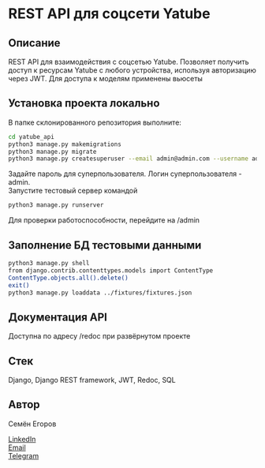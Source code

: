 # REST API для соцсети Yatube

## Описание

REST API для взаимодействия с соцсетью Yatube. Позволяет получить доступ к ресурсам Yatube с любого устройства, используя авторизацию через JWT. Для доступа к моделям применены вьюсеты

## Установка проекта локально

В папке склонированного репозитория выполните:

```bash
cd yatube_api
python3 manage.py makemigrations
python3 manage.py migrate
python3 manage.py createsuperuser --email admin@admin.com --username admin -v 3
```
Задайте пароль для суперпользователя. Логин суперпользователя - admin.  
Запустите тестовый сервер командой
```Bash
python3 manage.py runserver
```
Для проверки работоспособности, перейдите на /admin


## Заполнение БД тестовыми данными

```bash
python3 manage.py shell
from django.contrib.contenttypes.models import ContentType
ContentType.objects.all().delete()
exit()
python3 manage.py loaddata ../fixtures/fixtures.json
```

## Документация API

Доступна по адресу /redoc при развёрнутом проекте

## Стек

Django, Django REST framework, JWT, Redoc, SQL

## Автор

Семён Егоров  


[LinkedIn](https://www.linkedin.com/in/simonegorov/)  
[Email](rhinorofl@gmail.com)  
[Telegram](https://t.me/SamePersoon)
